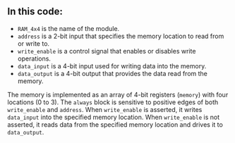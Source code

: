 ## In this code:

- `RAM_4x4` is the name of the module.
- `address` is a 2-bit input that specifies the memory location to read from or write to.
- `write_enable` is a control signal that enables or disables write operations.
- `data_input` is a 4-bit input used for writing data into the memory.
- `data_output` is a 4-bit output that provides the data read from the memory.

The memory is implemented as an array of 4-bit registers (`memory`) with four locations (0 to 3). The `always` block is sensitive to positive edges of both `write_enable` and `address`. When `write_enable` is asserted, it writes `data_input` into the specified memory location. When `write_enable` is not asserted, it reads data from the specified memory location and drives it to `data_output`.
